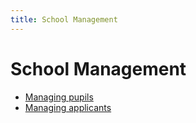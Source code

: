 ```yaml
---
title: School Management
---
```


# School Management

* [Managing pupils](pupil/)
* [Managing applicants](/applicant)

